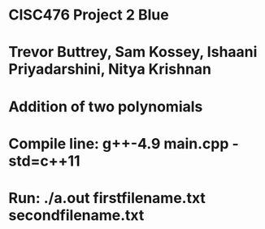 # CISC476 Project 2 Blue

# Trevor Buttrey, Sam Kossey, Ishaani Priyadarshini, Nitya Krishnan

# Addition of two polynomials

# Compile line: g++-4.9 main.cpp -std=c++11
# Run: ./a.out firstfilename.txt secondfilename.txt